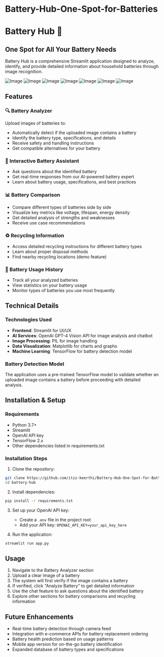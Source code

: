 # Battery-Hub-One-Spot-for-Batteries

# Battery Hub 🔋

## One Spot for All Your Battery Needs

Battery Hub is a comprehensive Streamlit application designed to analyze, identify, and provide detailed information about household batteries through image recognition.

![Image](https://github.com/user-attachments/assets/ee545392-13d4-4e09-b179-5ae528e2acc8)
![Image](https://github.com/user-attachments/assets/d8905d1f-9235-4f51-afce-4c15127811e1)
![Image](https://github.com/user-attachments/assets/1ca99766-b86e-4b8d-8541-b8ede431b65a)
![Image](https://github.com/user-attachments/assets/f41379a0-6b4f-4fc6-ad75-67103b09222c)
![Image](https://github.com/user-attachments/assets/b57653ba-7fc4-4adc-b02e-92ba666b77e7)
![Image](https://github.com/user-attachments/assets/527cca74-34a6-498f-8b65-65cf0b4d56ad)
![Image](https://github.com/user-attachments/assets/42f46213-1dc3-4476-b6ab-bf45f4ad7015)

## Features

### 🔍 Battery Analyzer
Upload images of batteries to:
- Automatically detect if the uploaded image contains a battery
- Identify the battery type, specifications, and details
- Receive safety and handling instructions
- Get compatible alternatives for your battery

### 💬 Interactive Battery Assistant
- Ask questions about the identified battery
- Get real-time responses from our AI-powered battery expert
- Learn about battery usage, specifications, and best practices

### 📊 Battery Comparison
- Compare different types of batteries side by side
- Visualize key metrics like voltage, lifespan, energy density
- Get detailed analysis of strengths and weaknesses
- Receive use case recommendations

### ♻️ Recycling Information
- Access detailed recycling instructions for different battery types
- Learn about proper disposal methods
- Find nearby recycling locations (demo feature)

### 📝 Battery Usage History
- Track all your analyzed batteries
- View statistics on your battery usage
- Monitor types of batteries you use most frequently

## Technical Details

### Technologies Used
- **Frontend**: Streamlit for UI/UX
- **AI Services**: OpenAI GPT-4 Vision API for image analysis and chatbot
- **Image Processing**: PIL for image handling
- **Data Visualization**: Matplotlib for charts and graphs
- **Machine Learning**: TensorFlow for battery detection model

### Battery Detection Model
The application uses a pre-trained TensorFlow model to validate whether an uploaded image contains a battery before proceeding with detailed analysis.

## Installation & Setup

### Requirements
- Python 3.7+
- Streamlit
- OpenAI API key
- TensorFlow 2.x
- Other dependencies listed in requirements.txt

### Installation Steps

1. Clone the repository:
```bash
git clone https://github.com/itzz-keerthi/Battery-Hub-One-Spot-for-Batteries.git
cd battery-hub
```

2. Install dependencies:
```bash
pip install -r requirements.txt
```

3. Set up your OpenAI API key:
   - Create a `.env` file in the project root
   - Add your API key: `OPENAI_API_KEY=your_api_key_here`

4. Run the application:
```bash
streamlit run app.py
```

## Usage

1. Navigate to the Battery Analyzer section
2. Upload a clear image of a battery
3. The system will first verify if the image contains a battery
4. If verified, click "Analyze Battery" to get detailed information
5. Use the chat feature to ask questions about the identified battery
6. Explore other sections for battery comparisons and recycling information

## Future Enhancements

- Real-time battery detection through camera feed
- Integration with e-commerce APIs for battery replacement ordering
- Battery health prediction based on usage patterns
- Mobile app version for on-the-go battery identification
- Expanded database of battery types and specifications
